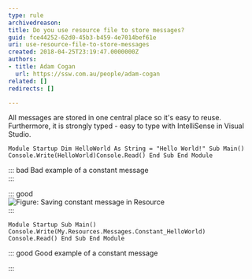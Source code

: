 ```yaml
---
type: rule
archivedreason: 
title: Do you use resource file to store messages?
guid: fce44252-62d0-45b3-b459-4e7014bef61e
uri: use-resource-file-to-store-messages
created: 2018-04-25T23:19:47.0000000Z
authors:
- title: Adam Cogan
  url: https://ssw.com.au/people/adam-cogan
related: []
redirects: []

---
```


All messages are stored in one central place so it's easy to reuse. Furthermore, it is strongly typed - easy to type with IntelliSense in Visual Studio.

<!--endintro-->



```
Module Startup Dim HelloWorld As String = "Hello World!" Sub Main() Console.Write(HelloWorld)Console.Read() End Sub End Module
```




::: bad
Bad example of a constant message  
:::


::: good  
![Figure: Saving constant message in Resource](BetterCode\_ConstantMessages.gif)  
:::



```
Module Startup Sub Main() Console.Write(My.Resources.Messages.Constant_HelloWorld) Console.Read() End Sub End Module
```




::: good
Good example of a constant message 

:::
